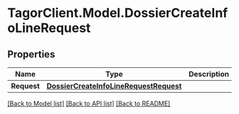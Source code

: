 # TagorClient.Model.DossierCreateInfoLineRequest

## Properties

Name | Type | Description | Notes
------------ | ------------- | ------------- | -------------
**Request** | [**DossierCreateInfoLineRequestRequest**](DossierCreateInfoLineRequestRequest.md) |  | [optional] 

[[Back to Model list]](../README.md#documentation-for-models) [[Back to API list]](../README.md#documentation-for-api-endpoints) [[Back to README]](../README.md)

